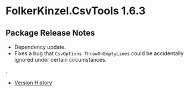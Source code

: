 # FolkerKinzel.CsvTools 1.6.3
## Package Release Notes

- Dependency update.
- Fixes a bug that `CsvOptions.ThrowOnEmptyLines` could be accidentally ignored under certain circumstances.

.

- [Version History](https://github.com/FolkerKinzel/CsvTools/releases)
